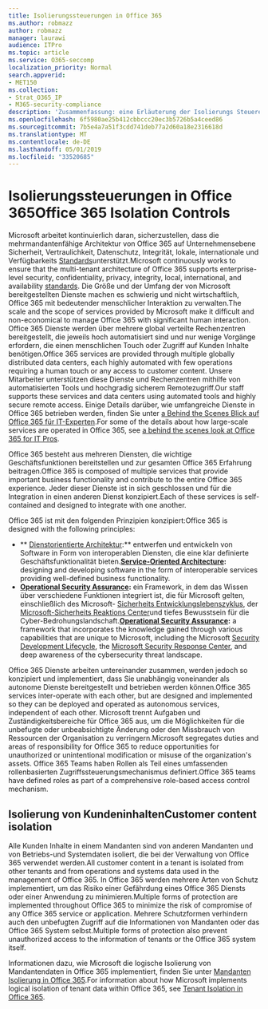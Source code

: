 ```yaml
---
title: Isolierungssteuerungen in Office 365
ms.author: robmazz
author: robmazz
manager: laurawi
audience: ITPro
ms.topic: article
ms.service: O365-seccomp
localization_priority: Normal
search.appverid:
- MET150
ms.collection:
- Strat_O365_IP
- M365-security-compliance
description: 'Zusammenfassung: eine Erläuterung der Isolierungs Steuerelemente in Office 365.'
ms.openlocfilehash: 6f5980ae25b412cbbccc20ec3b5726b5a4ceed86
ms.sourcegitcommit: 7b5e4a7a51f3cdd741deb77a2d60a18e2316618d
ms.translationtype: MT
ms.contentlocale: de-DE
ms.lasthandoff: 05/01/2019
ms.locfileid: "33520685"
---
```

# <a name="office-365-isolation-controls"></a><span data-ttu-id="df7ec-103">Isolierungssteuerungen in Office 365</span><span class="sxs-lookup"><span data-stu-id="df7ec-103">Office 365 Isolation Controls</span></span> 

<span data-ttu-id="df7ec-104">Microsoft arbeitet kontinuierlich daran, sicherzustellen, dass die mehrmandantenfähige Architektur von Office 365 auf Unternehmensebene Sicherheit, Vertraulichkeit, Datenschutz, Integrität, lokale, internationale und Verfügbarkeits [Standards](https://www.microsoft.com/TrustCenter/Compliance?service=Office#Icons)unterstützt.</span><span class="sxs-lookup"><span data-stu-id="df7ec-104">Microsoft continuously works to ensure that the multi-tenant architecture of Office 365 supports enterprise-level security, confidentiality, privacy, integrity, local, international, and availability [standards](https://www.microsoft.com/TrustCenter/Compliance?service=Office#Icons).</span></span> <span data-ttu-id="df7ec-105">Die Größe und der Umfang der von Microsoft bereitgestellten Dienste machen es schwierig und nicht wirtschaftlich, Office 365 mit bedeutender menschlicher Interaktion zu verwalten.</span><span class="sxs-lookup"><span data-stu-id="df7ec-105">The scale and the scope of services provided by Microsoft make it difficult and non-economical to manage Office 365 with significant human interaction.</span></span> <span data-ttu-id="df7ec-106">Office 365 Dienste werden über mehrere global verteilte Rechenzentren bereitgestellt, die jeweils hoch automatisiert sind und nur wenige Vorgänge erfordern, die einen menschlichen Touch oder Zugriff auf Kunden Inhalte benötigen.</span><span class="sxs-lookup"><span data-stu-id="df7ec-106">Office 365 services are provided through multiple globally distributed data centers, each highly automated with few operations requiring a human touch or any access to customer content.</span></span> <span data-ttu-id="df7ec-107">Unsere Mitarbeiter unterstützen diese Dienste und Rechenzentren mithilfe von automatisierten Tools und hochgradig sicherem Remotezugriff.</span><span class="sxs-lookup"><span data-stu-id="df7ec-107">Our staff supports these services and data centers using automated tools and highly secure remote access.</span></span> <span data-ttu-id="df7ec-108">Einige Details darüber, wie umfangreiche Dienste in Office 365 betrieben werden, finden Sie unter [a Behind the Scenes Blick auf Office 365 für IT-Experten](https://channel9.msdn.com/Events/SharePoint-Conference/2014/SPC202).</span><span class="sxs-lookup"><span data-stu-id="df7ec-108">For some of the details about how large-scale services are operated in Office 365, see [a behind the scenes look at Office 365 for IT Pros](https://channel9.msdn.com/Events/SharePoint-Conference/2014/SPC202).</span></span>

<span data-ttu-id="df7ec-109">Office 365 besteht aus mehreren Diensten, die wichtige Geschäftsfunktionen bereitstellen und zur gesamten Office 365 Erfahrung beitragen.</span><span class="sxs-lookup"><span data-stu-id="df7ec-109">Office 365 is composed of multiple services that provide important business functionality and contribute to the entire Office 365 experience.</span></span> <span data-ttu-id="df7ec-110">Jeder dieser Dienste ist in sich geschlossen und für die Integration in einen anderen Dienst konzipiert.</span><span class="sxs-lookup"><span data-stu-id="df7ec-110">Each of these services is self-contained and designed to integrate with one another.</span></span>

<span data-ttu-id="df7ec-111">Office 365 ist mit den folgenden Prinzipien konzipiert:</span><span class="sxs-lookup"><span data-stu-id="df7ec-111">Office 365 is designed with the following principles:</span></span>

 - <span data-ttu-id="df7ec-112">\*\* [Dienstorientierte Architektur](https://msdn.microsoft.com/library/aa480021.aspx):\*\* entwerfen und entwickeln von Software in Form von interoperablen Diensten, die eine klar definierte Geschäftsfunktionalität bieten.</span><span class="sxs-lookup"><span data-stu-id="df7ec-112">**[Service-Oriented Architecture](https://msdn.microsoft.com/library/aa480021.aspx):** designing and developing software in the form of interoperable services providing well-defined business functionality.</span></span>
 - <span data-ttu-id="df7ec-113">**[Operational Security Assurance](http://www.microsoft.com/download/details.aspx?id=40872):** ein Framework, in dem das Wissen über verschiedene Funktionen integriert ist, die für Microsoft gelten, einschließlich des Microsoft- [Sicherheits Entwicklungslebenszyklus](https://www.microsoft.com/sdl/default.aspx), der [Microsoft-Sicherheits Reaktions Center](https://technet.microsoft.com/library/dn440717.aspx)und tiefes Bewusstsein für die Cyber-Bedrohungslandschaft.</span><span class="sxs-lookup"><span data-stu-id="df7ec-113">**[Operational Security Assurance](http://www.microsoft.com/download/details.aspx?id=40872):** a framework that incorporates the knowledge gained through various capabilities that are unique to Microsoft, including the Microsoft [Security Development Lifecycle](https://www.microsoft.com/sdl/default.aspx), the [Microsoft Security Response Center](https://technet.microsoft.com/library/dn440717.aspx), and deep awareness of the cybersecurity threat landscape.</span></span>

<span data-ttu-id="df7ec-114">Office 365 Dienste arbeiten untereinander zusammen, werden jedoch so konzipiert und implementiert, dass Sie unabhängig voneinander als autonome Dienste bereitgestellt und betrieben werden können.</span><span class="sxs-lookup"><span data-stu-id="df7ec-114">Office 365 services inter-operate with each other, but are designed and implemented so they can be deployed and operated as autonomous services, independent of each other.</span></span> <span data-ttu-id="df7ec-115">Microsoft trennt Aufgaben und Zuständigkeitsbereiche für Office 365 aus, um die Möglichkeiten für die unbefugte oder unbeabsichtigte Änderung oder den Missbrauch von Ressourcen der Organisation zu verringern.</span><span class="sxs-lookup"><span data-stu-id="df7ec-115">Microsoft segregates duties and areas of responsibility for Office 365 to reduce opportunities for unauthorized or unintentional modification or misuse of the organization's assets.</span></span> <span data-ttu-id="df7ec-116">Office 365 Teams haben Rollen als Teil eines umfassenden rollenbasierten Zugriffssteuerungsmechanismus definiert.</span><span class="sxs-lookup"><span data-stu-id="df7ec-116">Office 365 teams have defined roles as part of a comprehensive role-based access control mechanism.</span></span>

## <a name="customer-content-isolation"></a><span data-ttu-id="df7ec-117">Isolierung von Kundeninhalten</span><span class="sxs-lookup"><span data-stu-id="df7ec-117">Customer content isolation</span></span>

<span data-ttu-id="df7ec-118">Alle Kunden Inhalte in einem Mandanten sind von anderen Mandanten und von Betriebs-und Systemdaten isoliert, die bei der Verwaltung von Office 365 verwendet werden.</span><span class="sxs-lookup"><span data-stu-id="df7ec-118">All customer content in a tenant is isolated from other tenants and from operations and systems data used in the management of Office 365.</span></span> <span data-ttu-id="df7ec-119">In Office 365 werden mehrere Arten von Schutz implementiert, um das Risiko einer Gefährdung eines Office 365 Diensts oder einer Anwendung zu minimieren.</span><span class="sxs-lookup"><span data-stu-id="df7ec-119">Multiple forms of protection are implemented throughout Office 365 to minimize the risk of compromise of any Office 365 service or application.</span></span> <span data-ttu-id="df7ec-120">Mehrere Schutzformen verhindern auch den unbefugten Zugriff auf die Informationen von Mandanten oder das Office 365 System selbst.</span><span class="sxs-lookup"><span data-stu-id="df7ec-120">Multiple forms of protection also prevent unauthorized access to the information of tenants or the Office 365 system itself.</span></span>

<span data-ttu-id="df7ec-121">Informationen dazu, wie Microsoft die logische Isolierung von Mandantendaten in Office 365 implementiert, finden Sie unter [Mandanten Isolierung in Office 365](office-365-tenant-isolation-overview.md).</span><span class="sxs-lookup"><span data-stu-id="df7ec-121">For information about how Microsoft implements logical isolation of tenant data within Office 365, see [Tenant Isolation in Office 365](office-365-tenant-isolation-overview.md).</span></span>
